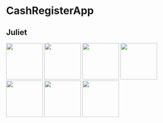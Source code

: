 # CashRegisterApp

## Juliet

<a href="https://github.com/ebejtovic1" target="_blank"><img width="100px" height="100px" src="https://github.com/ebejtovic1.png"></a>
<a href="https://github.com/Lino2007" target="_blank"><img width="100px" height="100px" src="https://github.com/Lino2007.png"></a>
<a href="https://github.com/mand0ne" target="_blank"><img width="100px" height="100px" src="https://github.com/mand0ne.png"></a>
<a href="https://github.com/mrndjo" target="_blank"><img width="100px" height="100px" src="https://github.com/mrndjo.png"></a>
<a href="https://github.com/nosmanbegovic" target="_blank"><img width="100px" height="100px" src="https://github.com/nosmanbegovic.png"></a>
<a href="https://github.com/dselimovic1" target="_blank"><img width="100px" height="100px" src="https://github.com/dselimovic1.png"></a>
<a href="https://github.com/silegrb" target="_blank"><img width="100px" height="100px" src="https://github.com/silegrb.png"></a>
